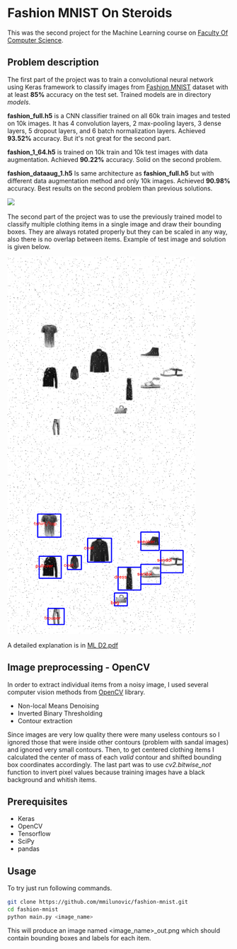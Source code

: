 # Fashion MNIST On Steroids

This was the second project for the Machine Learning course on  [Faculty Of Computer Science](https://raf.edu.rs/).

## Problem description

The first part of the project was to train a convolutional neural network using Keras framework to classify images from [Fashion MNIST](https://www.kaggle.com/zalando-research/fashionmnist) dataset with at least **85%** accuracy on the test set. Trained models are in directory *models*.

**fashion_full.h5** is a CNN classifier trained on all 60k train images and tested on 10k images. It has 4 convolution layers, 2 max-pooling layers, 3 dense layers, 5 dropout layers, and 6 batch normalization layers. Achieved **93.52%** accuracy. But it's not great for the second part. 

**fashion_1_64.h5** is trained on 10k train and 10k test images with data augmentation. Achieved **90.22%** accuracy. Solid on the second problem.

**fashion_dataaug_1.h5** Is same architecture as **fashion_full.h5** but with different data augmentation method and only 10k images. Achieved **90.98%** accuracy. Best results on the second problem than previous solutions. 


<img src="https://cdn-images-1.medium.com/max/1080/1*HkW94w1erHUYMguiDWWHJQ.png" width="850"/>

The second part of the project was to use the previously trained model to classify multiple clothing items in a single image and draw their bounding boxes. They are always rotated properly but they can be scaled in any way, also there is no overlap between items. Example of test image and solution is given below.

<img src="https://github.com/mmilunovic/fashion-mnist/blob/master/tests/0.png" width="425"/> <img src="https://github.com/mmilunovic/fashion-mnist/blob/master/tests/0_sol.png" width="425"/> 


A detailed explanation is in [ML D2.pdf](https://github.com/mmilunovic/fashion-mnist/blob/master/ML%20D2.pdf)

## Image preprocessing - OpenCV

In order to extract individual items from a noisy image, I used several computer vision methods from [OpenCV](https://opencv.org/) library.

- Non-local Means Denoising 
- Inverted Binary Thresholding
- Contour extraction

Since images are very low quality there were many useless contours so I ignored those that were inside other contours (problem with sandal images) and ignored very small contours. Then, to get centered clothing items I calculated the center of mass of each *valid* contour and shifted bounding box coordinates accordingly. The last part was to use *cv2.bitwise_not* function to invert pixel values because training images have a black background and whitish items. 

## Prerequisites

- Keras
- OpenCV
- Tensorflow
- SciPy
- pandas

## Usage

To try just run following commands. 

```bash
git clone https://github.com/mmilunovic/fashion-mnist.git
cd fashion-mnist
python main.py <image_name>
```
This will produce an image named <image_name>_out.png which should contain bounding boxes and labels for each item.
